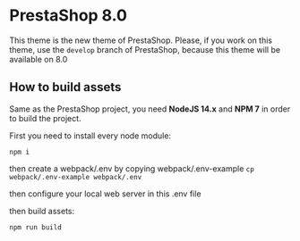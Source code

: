 # PrestaShop 8.0

This theme is the new theme of PrestaShop. Please, if you work on this theme, use the `develop` branch of PrestaShop, because this theme will be available on 8.0

## How to build assets

Same as the PrestaShop project, you need **NodeJS 14.x** and **NPM 7** in order to build the project.

First you need to install every node module:

`npm i`

then create a webpack/.env by copying webpack/.env-example
`cp webpack/.env-example webpack/.env`

then configure your local web server in this .env file

then build assets:

`npm run build`

